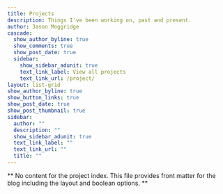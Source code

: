 ```yaml
---
title: Projects
description: Things I've been working on, past and present.
author: Jason Moggridge
cascade:
  show_author_byline: true
  show_comments: true
  show_post_date: true
  sidebar:
    show_sidebar_adunit: true
    text_link_label: View all projects
    text_link_url: /project/
layout: list-grid
show_author_byline: true
show_button_links: true
show_post_date: true
show_post_thumbnail: true
sidebar:
  author: ""
  description: ""
  show_sidebar_adunit: true
  text_link_label: ""
  text_link_url: ""
  title: ""
---
```


** No content for the project index. This file provides front matter for the blog including the layout and boolean options. **
